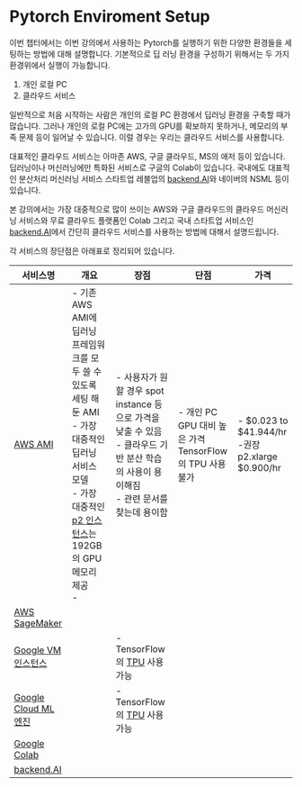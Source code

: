 # Pytorch Enviroment Setup

이번 챕터에서는 이번 강의에서 사용하는 Pytorch를 실행하기 위한 다양한 환경들을 세팅하는 방법에 대해 설명합니다. 기본적으로 딥 러닝 환경을 구성하기 위해서는 두 가지 환경위에서 실행이 가능합니다.

1. 개인 로컬 PC
2. 클라우드 서비스

일반적으로 처음 시작하는 사람은 개인의 로컬 PC 환경에서 딥러닝 환경을 구축할 때가 많습니다. 그러나 개인의 로컬 PC에는 고가의 GPU를 확보하지 못하거나, 메모리의 부족 문제 등이 일어날 수 있습니다. 이럴 경우는 우리는 클라우드 서비스를 사용합니다.

대표적인 클라우드 서비스는 아마존 AWS, 구글 클라우드, MS의 애저 등이 있습니다. 딥러닝이나 머신러닝에만 특화된 서비스로 구글의 Colab이 있습니다. 국내에도 대표적인 분산처리 머신러닝 서비스 스타트업 레블업의 [backend.AI](https://cloud.backend.ai/#/)와 네이버의 NSML 등이 있습니다.

본 강의에서는 가장 대중적으로 많이 쓰이는 AWS와 구글 클라우드의 클라우드 머신러닝 서비스와 무료 클라우드 플랫폼인 Colab 그리고 국내 스타트업 서비스인 [backend.AI](https://cloud.backend.ai/#/)에서 간단히 클라우드 서비스를 사용하는 방법에 대해서 설명드립니다.

각 서비스의 장단점은 아래표로 정리되어 있습니다.

|서비스명   | 개요 | 장점   | 단점  | 가격  |
|-----|-----|-----|-----|-----|
|[AWS AMI](https://aws.amazon.com/ko/machine-learning/amis/)   |- 기존 AWS AMI에 딥러닝 프레임워크를 모두 쓸 수 있도록  세팅 해둔 AMI </br> - 가장 대중적인 딥러닝 서비스 모델</br>- 가장 대중적인 [p2 인스턴스](https://aws.amazon.com/ko/ec2/instance-types/p2/)는 192GB의 GPU 메모리 제공</br>-    |- 사용자가 원할 경우 spot instance 등으로 가격을 낮출 수 있음</br>- 클라우드 기반 분산 학습의 사용이 용이해짐</br>- 관련 문서를 찾는데 용이함   |- 개인 PC GPU 대비 높은 가격</br>TensorFlow의 TPU 사용불가  |- $0.023 to $41.944/hr</br>-권장 p2.xlarge $0.900/hr |   
|[AWS SageMaker]()   |    |  |   | |   
|[Google VM 인스턴스]()   |    |- TensorFlow의 [TPU](https://cloud.google.com/tpu/) 사용가능  |   | |   
|[Google Cloud ML 엔진](https://cloud.google.com/ml-engine/docs/tensorflow/technical-overview)   |    |- TensorFlow의 [TPU](https://cloud.google.com/tpu/) 사용가능  |   | |  
|[Google Colab](https://colab.research.google.com/)  |    |  |   | |   
| [backend.AI](https://cloud.backend.ai/#/)|   |   |   |   |   |
